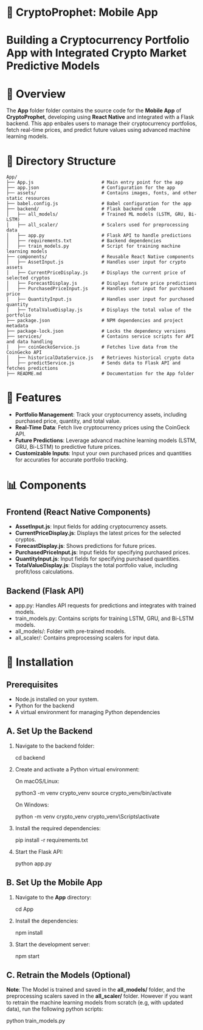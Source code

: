 # 📱 CryptoProphet: Mobile App

# Building a Cryptocurrency Portfolio App with Integrated Crypto Market Predictive Models

# 📘 Overview

The **App** folder folder contains the source code for the **Mobile App** of **CryptoProphet**, developing using **React Native** and integrated with a Flask backend. This app enbales users to manage their cryptocurrency portfolios, fetch real-time prices, and predict future values using advanced machine learning models.

# 📂 Directory Structure

```plaintext
App/
├── App.js                         # Main entry point for the app
├── app.json                       # Configuration for the app
├── assets/                        # Contains images, fonts, and other static resources
├── babel.config.js                # Babel configuration for the app
├── backend/                       # Flask backend code
│   ├── all_models/                # Trained ML models (LSTM, GRU, Bi-LSTM)
│   ├── all_scaler/                # Scalers used for preprocessing data
│   ├── app.py                     # Flask API to handle predictions
│   ├── requirements.txt           # Backend dependencies
│   ├── train_models.py            # Script for training machine learning models
├── components/                    # Reusable React Native components
│   ├── AssetInput.js              # Handles user input for crypto assets
│   ├── CurrentPriceDisplay.js     # Displays the current price of selected cryptos
│   ├── ForecastDisplay.js         # Displays future price predictions
│   ├── PurchasedPriceInput.js     # Handles user input for purchased price
│   ├── QuantityInput.js           # Handles user input for purchased quantity
│   ├── TotalValueDisplay.js       # Displays the total value of the portfolio
├── package.json                   # NPM dependencies and project metadata
├── package-lock.json              # Locks the dependency versions
├── services/                      # Contains service scripts for API and data handling
│   ├── coinGeckoService.js        # Fetches live data from the CoinGecko API
│   ├── historicalDataService.js   # Retrieves historical crypto data
│   ├── predictService.js          # Sends data to Flask API and fetches predictions
├── README.md                      # Documentation for the App folder
```

# 🚀 Features

* **Portfolio Management**: Track your cryptocurrency assets, including purchased price, quantity, and total value.
* **Real-Time Data**: Fetch live cryptocurrency prices using the CoinGeck API.
* **Future Predictions**: Leverage advancd machine learning models (LSTM, GRU, Bi-LSTM) to predictive future prices.
* **Customizable Inputs**: Input your own purchased prices and quantities for accuraties for accurate portfolio tracking.

# 📊 Components

## Frontend (React Native Components)

* **AssetInput.js**: Input fields for adding cryptocurrency assets.
* **CurrentPriceDisplay.js**: Displays the latest prices for the selected cryptos.
* **ForecastDisplay.js**: Shows predictions for future prices.
* **PurchasedPriceInput.js**: Input fields for specifying purchased prices.
* **QuantityInput.js**: Input fields for specifying purchased quantities.
* **TotalValueDisplay.js**: Displays the total portfolio value, including profit/loss calculations.

## Backend (Flask API)

* app.py: Handles API requests for predictions and integrates with trained models.
* train_models.py: Contains scripts for training LSTM, GRU, and Bi-LSTM models.
* all_models/: Folder with pre-trained models.
* all_scaler/: Contains preprocessing scalers for input data.

# 🔧 Installation

## Prerequisites

* Node.js installed on your system.
* Python for the backend
* A virtual environment for managing Python dependencies

## A. Set Up the Backend

1. Navigate to the backend folder:

   cd backend
2. Create and activate a Python virtual environment:

   On macOS/Linux:

   python3 -m venv crypto_venv
   source crypto_venv/bin/activate

   On Windows:

   python -m venv crypto_venv
   crypto_venv\Scripts\activate
3. Install the required dependencies:

   pip install -r requirements.txt
4. Start the Flask API:

   python app.py

## B. Set Up the Mobile App

1. Navigate to the **App** directory:

   cd App
2. Install the dependencies:

   npm install
3. Start the development server:

   npm start

## C. Retrain the Models (Optional)

**Note**: The Model is trained and saved in the **all_models/** folder, and the preprocessing scalers saved in the **all_scaler/** folder. However if you want to retrain the machine learning models from scratch (e.g, with updated data), run the following python scripts:

python train_models.py
